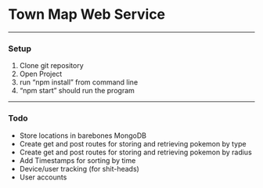 # Town Map Web Service
---- 

### Setup
1. Clone git repository
2. Open Project
3. run “npm install” from command line
4. “npm start” should run the program

---- 
### Todo
- Store locations in barebones MongoDB
- Create get and post routes for storing and retrieving pokemon by type
- Create get and post routes for storing and retrieving pokemon by radius
- Add Timestamps for sorting by time
- Device/user tracking (for shit-heads)
- User accounts
